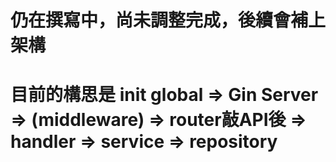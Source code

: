 # 仍在撰寫中，尚未調整完成，後續會補上架構
# 目前的構思是 init global => Gin Server => (middleware) => router敲API後 => handler => service => repository